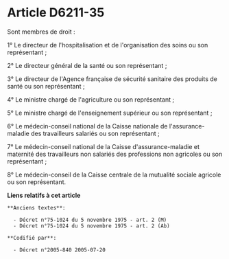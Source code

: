 # Article D6211-35

Sont membres de droit :

1° Le directeur de l'hospitalisation et de l'organisation des soins ou son représentant ;

2° Le directeur général de la santé ou son représentant ;

3° Le directeur de l'Agence française de sécurité sanitaire des produits de santé ou son représentant ;

4° Le ministre chargé de l'agriculture ou son représentant ;

5° Le ministre chargé de l'enseignement supérieur ou son représentant ;

6° Le médecin-conseil national de la Caisse nationale de l'assurance-maladie des travailleurs salariés ou son représentant ;

7° Le médecin-conseil national de la Caisse d'assurance-maladie et maternité des travailleurs non salariés des professions
non agricoles ou son représentant ;

8° Le médecin-conseil de la Caisse centrale de la mutualité sociale agricole ou son représentant.

**Liens relatifs à cet article**

	**Anciens textes**:

	  - Décret n°75-1024 du 5 novembre 1975 - art. 2 (M)
	  - Décret n°75-1024 du 5 novembre 1975 - art. 2 (Ab)

	**Codifié par**:

	  - Décret n°2005-840 2005-07-20
